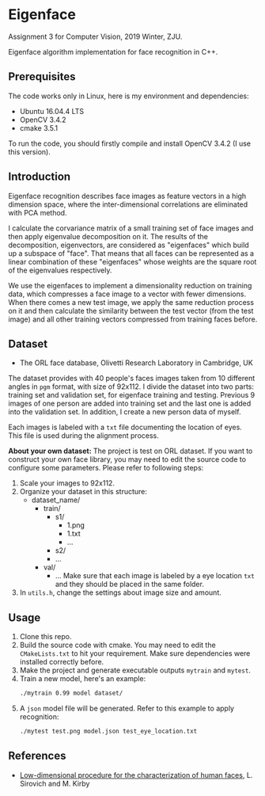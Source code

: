 # Eigenface

Assignment 3 for Computer Vision, 2019 Winter, ZJU.

Eigenface algorithm implementation for face recognition in C++.

## Prerequisites

The code works only in Linux, here is my environment and dependencies:

- Ubuntu 16.04.4 LTS
- OpenCV 3.4.2
- cmake 3.5.1

To run the code, you should firstly compile and install OpenCV 3.4.2 (I use this version).

## Introduction

Eigenface recognition describes face images as feature vectors in a high dimension space, where the inter-dimensional correlations are eliminated with PCA method.

I calculate the corvariance matrix of a small training set of face images and then apply eigenvalue decomposition on it. The results of the decomposition, eigenvectors, are considered as "eigenfaces" which build up a subspace of "face". That means that all faces can be represented as a linear combination of these "eigenfaces" whose weights are the square root of the eigenvalues respectively.

We use the eigenfaces to implement a dimensionality reduction on training data, which compresses a face image to a vector with fewer dimensions. When there comes a new test image, we apply the same reduction process on it and then calculate the similarity between the test vector (from the test image) and all other training vectors compressed from training faces before.

## Dataset

- The ORL face database, Olivetti Research Laboratory in Cambridge, UK

The dataset provides with 40 people's faces images taken from 10 different angles in `pgm` format, with size of 92x112. I divide the dataset into two parts: training set and validation set, for eigenface training and testing. Previous 9 images of one person are added into training set and the last one is added into the validation set. In addition, I create a new person data of myself.

Each images is labeled with a `txt` file documenting the location of eyes. This file is used during the alignment process.

**About your own dataset:** The project is test on ORL dataset. If you want to construct your own face library, you may need to edit the source code to configure some parameters. Please refer to following steps:

1. Scale your images to 92x112.
2. Organize your dataset in this structure:
   - dataset_name/
     - train/
       - s1/
         - 1.png
         - 1.txt
         - ...
       - s2/
       - ...
     - val/
       - ...
  Make sure that each image is labeled by a eye location `txt` and they should be placed in the same folder.
3. In `utils.h`, change the settings about image size and amount.

## Usage

1. Clone this repo.
2. Build the source code with cmake. You may need to edit the `CMakeLists.txt` to hit your requirement. Make sure dependencies were installed correctly before.
3. Make the project and generate executable outputs `mytrain` and `mytest`.
4. Train a new model, here's an example:
   ```bash
   ./mytrain 0.99 model dataset/
   ```
5. A `json` model file will be generated. Refer to this example to apply recognition:
   ```bash
   ./mytest test.png model.json test_eye_location.txt
   ```

## References

- [Low-dimensional procedure for the characterization of human faces](https://www.osapublishing.org/josaa/abstract.cfm?uri=josaa-4-3-519), L. Sirovich and M. Kirby